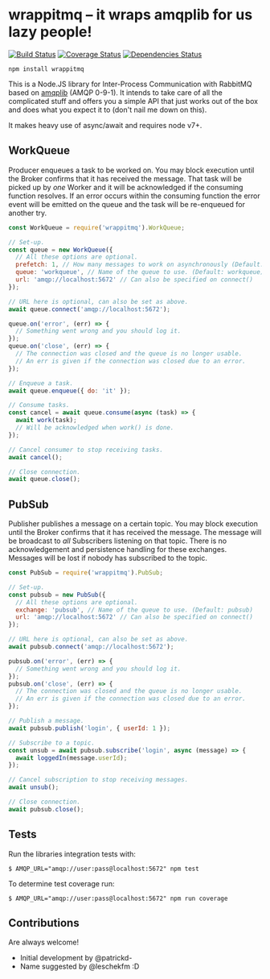 # wrappitmq – it wraps amqplib for us lazy people!

[![Build Status](https://travis-ci.org/patrickd-/wrappitmq.node.svg?branch=master)](https://travis-ci.org/patrickd-/wrappitmq.node) [![Coverage Status](https://coveralls.io/repos/github/patrickd-/wrappitmq.node/badge.svg)](https://coveralls.io/github/patrickd-/wrappitmq.node) [![Dependencies Status](https://david-dm.org/patrickd-/wrappitmq.node.svg)](https://david-dm.org/patrickd-/wrappitmq.node)

```
npm install wrappitmq
```

This is a Node.JS library for Inter-Process Communication with RabbitMQ based on [amqplib](https://github.com/squaremo/amqp.node) (AMQP 0-9-1). It intends to take care of all the complicated stuff and offers you a simple API that just works out of the box and does what you expect it to (don't nail me down on this).

It makes heavy use of async/await and requires node v7+.


## WorkQueue

Producer enqueues a task to be worked on. You may block execution until the Broker confirms that it has received the message. That task will be picked up by *one* Worker and it will be acknowledged if the consuming function resolves. If an error occurs within the consuming function the error event will be emitted on the queue and the task will be re-enqueued for another try.

```javascript
const WorkQueue = require('wrappitmq').WorkQueue;

// Set-up.
const queue = new WorkQueue({
  // All these options are optional.
  prefetch: 1, // How many messages to work on asynchronously (Default: 1)
  queue: 'workqueue', // Name of the queue to use. (Default: workqueue)
  url: 'amqp://localhost:5672' // Can also be specified on connect()
});

// URL here is optional, can also be set as above.
await queue.connect('amqp://localhost:5672');

queue.on('error', (err) => {
  // Something went wrong and you should log it.
});
queue.on('close', (err) => {
  // The connection was closed and the queue is no longer usable.
  // An err is given if the connection was closed due to an error.
});

// Enqueue a task.
await queue.enqueue({ do: 'it' });

// Consume tasks.
const cancel = await queue.consume(async (task) => {
  await work(task);
  // Will be acknowledged when work() is done.
});

// Cancel consumer to stop receiving tasks.
await cancel();

// Close connection.
await queue.close();
```

## PubSub

Publisher publishes a message on a certain topic. You may block execution until the Broker confirms that it has received the message. The message will be broadcast to *all* Subscribers listening on that topic. There is no acknowledgement and persistence handling for these exchanges. Messages will be lost if nobody has subscribed to the topic.

```javascript
const PubSub = require('wrappitmq').PubSub;

// Set-up.
const pubsub = new PubSub({
  // All these options are optional.
  exchange: 'pubsub', // Name of the queue to use. (Default: pubsub)
  url: 'amqp://localhost:5672' // Can also be specified on connect()
});

// URL here is optional, can also be set as above.
await pubsub.connect('amqp://localhost:5672');

pubsub.on('error', (err) => {
  // Something went wrong and you should log it.
});
pubsub.on('close', (err) => {
  // The connection was closed and the queue is no longer usable.
  // An err is given if the connection was closed due to an error.
});

// Publish a message.
await pubsub.publish('login', { userId: 1 });

// Subscribe to a topic.
const unsub = await pubsub.subscribe('login', async (message) => {
  await loggedIn(message.userId);
});

// Cancel subscription to stop receiving messages.
await unsub();

// Close connection.
await pubsub.close();
```

## Tests

Run the libraries integration tests with:
```
$ AMQP_URL="amqp://user:pass@localhost:5672" npm test
```

To determine test coverage run:
```
$ AMQP_URL="amqp://user:pass@localhost:5672" npm run coverage
```

## Contributions

Are always welcome!

* Initial development by @patrickd-
* Name suggested by @leschekfm :D
